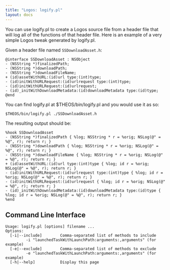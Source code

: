 ```yaml
---
title: "Logos: logify.pl"
layout: docs
---
```


You can use logify.pl to create a Logos source file from a header file that will log all of the functions of that header file. Here is an example of a very simple Logos tweak generated by logify.pl.

Given a header file named `SSDownloadAsset.h`:

```objc
@interface SSDownloadAsset : NSObject
- (NSString *)finalizedPath;
- (NSString *)downloadPath;
- (NSString *)downloadFileName;
+ (id)assetWithURL:(id)url type:(int)type;
- (id)initWithURLRequest:(id)urlrequest type:(int)type;
- (id)initWithURLRequest:(id)urlrequest;
- (id)_initWithDownloadMetadata:(id)downloadMetadata type:(id)type;
@end
```

You can find logify.pl at $THEOS/bin/logify.pl and you would use it as so:

```shell
$THEOS/bin/logify.pl ./SSDownloadAsset.h
```

The resulting output should be:

```objc
%hook SSDownloadAsset
- (NSString *)finalizedPath { %log; NSString * r = %orig; NSLog(@" = %@", r); return r; }
- (NSString *)downloadPath { %log; NSString * r = %orig; NSLog(@" = %@", r); return r; }
- (NSString *)downloadFileName { %log; NSString * r = %orig; NSLog(@" = %@", r); return r; }
+ (id)assetWithURL:(id)url type:(int)type { %log; id r = %orig; NSLog(@" = %@", r); return r; }
- (id)initWithURLRequest:(id)urlrequest type:(int)type { %log; id r = %orig; NSLog(@" = %@", r); return r; }
- (id)initWithURLRequest:(id)urlrequest { %log; id r = %orig; NSLog(@" = %@", r); return r; }
- (id)_initWithDownloadMetadata:(id)downloadMetadata type:(id)type { %log; id r = %orig; NSLog(@" = %@", r); return r; }
%end
```

## Command Line Interface

```
Usage: logify.pl [options] filename ...
Options:
  [-i|--include]        Comma-separated list of methods to include
         -i "launchedTaskWithLaunchPath:arguments:,arguments" (for example)
  [-e|--exclude]        Comma-separated list of methods to exclude
         -e "launchedTaskWithLaunchPath:arguments:,arguments" (for example)
  [-h|--help]           Display this page
```

